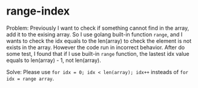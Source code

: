 # range-index

Problem:
    Previously I want to check if something cannot find in the array, add it to the exising array.
    So I use golang built-in function `range`, and I wants to check the idx equals to the len(array)
    to check the element is not exists in the array. However the code run in incorrect behavior.
    After do some test, I found that if I use built-in `range` function, the lastest idx value equals
    to len(array) - 1, not len(array).

Solve:
    Please use `for idx = 0; idx < len(array); idx++` insteads of `for idx = range array`.
